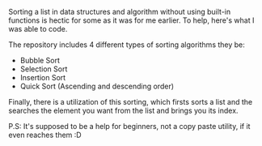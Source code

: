 Sorting a list in data structures and algorithm without using built-in functions is hectic for some as it was for me earlier. To help, here's what I was able to code.

The repository includes 4 different types of sorting algorithms they be:

- Bubble Sort
- Selection Sort
- Insertion Sort
- Quick Sort (Ascending and descending order)

 Finally, there is a utilization of this sorting, which firsts sorts a list and the searches the element you want from the list and brings you its index.
 
 P.S: It's supposed to be a help for beginners, not a copy paste utility, if it even reaches them :D 
